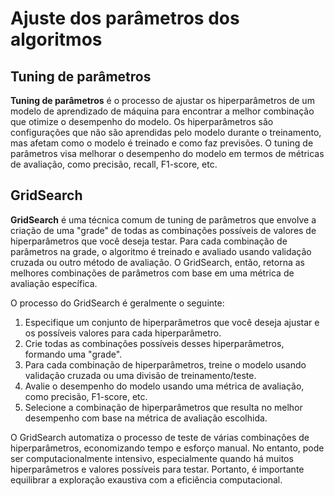 # Ajuste dos parâmetros dos algoritmos

## Tuning de parâmetros

**Tuning de parâmetros** é o processo de ajustar os hiperparâmetros de um modelo de aprendizado de máquina para encontrar a melhor combinação que otimize o desempenho do modelo. Os hiperparâmetros são configurações que não são aprendidas pelo modelo durante o treinamento, mas afetam como o modelo é treinado e como faz previsões. O tuning de parâmetros visa melhorar o desempenho do modelo em termos de métricas de avaliação, como precisão, recall, F1-score, etc.

## GridSearch

**GridSearch** é uma técnica comum de tuning de parâmetros que envolve a criação de uma "grade" de todas as combinações possíveis de valores de hiperparâmetros que você deseja testar. Para cada combinação de parâmetros na grade, o algoritmo é treinado e avaliado usando validação cruzada ou outro método de avaliação. O GridSearch, então, retorna as melhores combinações de parâmetros com base em uma métrica de avaliação específica.

O processo do GridSearch é geralmente o seguinte:

1. Especifique um conjunto de hiperparâmetros que você deseja ajustar e os possíveis valores para cada hiperparâmetro.
2. Crie todas as combinações possíveis desses hiperparâmetros, formando uma "grade".
3. Para cada combinação de hiperparâmetros, treine o modelo usando validação cruzada ou uma divisão de treinamento/teste.
4. Avalie o desempenho do modelo usando uma métrica de avaliação, como precisão, F1-score, etc.
5. Selecione a combinação de hiperparâmetros que resulta no melhor desempenho com base na métrica de avaliação escolhida.

O GridSearch automatiza o processo de teste de várias combinações de hiperparâmetros, economizando tempo e esforço manual. No entanto, pode ser computacionalmente intensivo, especialmente quando há muitos hiperparâmetros e valores possíveis para testar. Portanto, é importante equilibrar a exploração exaustiva com a eficiência computacional.